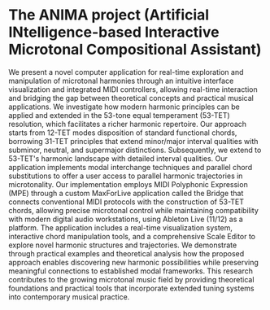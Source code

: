 # The ANIMA project (Artificial INtelligence-based Interactive Microtonal Compositional Assistant)

We present a novel computer application for real-time exploration and manipulation of microtonal harmonies through an intuitive interface visualization and integrated MIDI controllers, allowing real-time interaction and bridging the gap between theoretical concepts and practical musical applications. We investigate how modern harmonic principles can be applied and extended in the 53-tone equal temperament (53-TET) resolution, which facilitates a richer harmonic repertoire. Our approach starts from 12-TET modes disposition of standard functional chords, borrowing 31-TET principles that extend minor/major interval qualities with subminor, neutral, and supermajor distinctions. Subsequently, we extend to 53-TET's harmonic landscape with detailed interval qualities. Our application implements modal interchange techniques and parallel chord substitutions to offer a user access to parallel harmonic trajectories in microtonality. Our implementation employs MIDI Polyphonic Expression (MPE) through a custom MaxForLive application called the Bridge that connects conventional MIDI protocols with the construction of 53-TET chords, allowing precise microtonal control while maintaining compatibility with modern digital audio workstations, using Ableton Live (11/12) as a platform. The application includes a real-time visualization system, interactive chord manipulation tools, and a comprehensive Scale Editor to explore novel harmonic structures and trajectories. We demonstrate through practical examples and theoretical analysis how the proposed approach enables discovering new harmonic possibilities while preserving meaningful connections to established modal frameworks. This research contributes to the growing microtonal music field by providing theoretical foundations and practical tools that incorporate extended tuning systems into contemporary musical practice.

